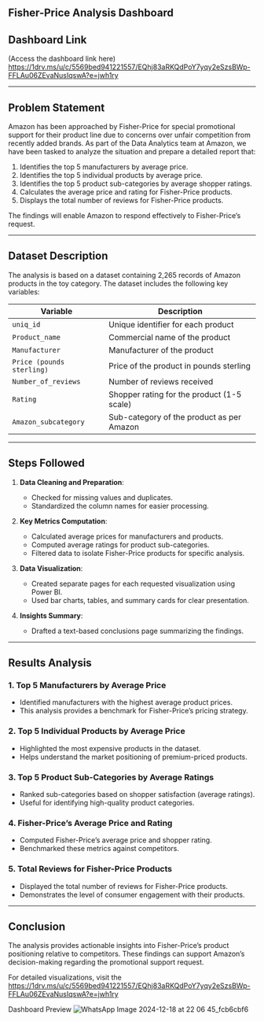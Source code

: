 
## Fisher-Price Analysis Dashboard

## Dashboard Link
(Access the dashboard link here) https://1drv.ms/u/c/5569bed941221557/EQhj83aRKQdPoY7yqy2eSzsBWp-FFLAu06ZEvaNusIqswA?e=jwh1ry

---

## Problem Statement
Amazon has been approached by Fisher-Price for special promotional support for their product line due to concerns over unfair competition from recently added brands. As part of the Data Analytics team at Amazon, we have been tasked to analyze the situation and prepare a detailed report that:

1. Identifies the top 5 manufacturers by average price.
2. Identifies the top 5 individual products by average price.
3. Identifies the top 5 product sub-categories by average shopper ratings.
4. Calculates the average price and rating for Fisher-Price products.
5. Displays the total number of reviews for Fisher-Price products.

The findings will enable Amazon to respond effectively to Fisher-Price’s request.

---

## Dataset Description
The analysis is based on a dataset containing 2,265 records of Amazon products in the toy category. The dataset includes the following key variables:

| **Variable**               | **Description**                                      |
|----------------------------|--------------------------------------------------|
| `uniq_id`                  | Unique identifier for each product                |
| `Product_name`             | Commercial name of the product                    |
| `Manufacturer`             | Manufacturer of the product                       |
| `Price (pounds sterling)`  | Price of the product in pounds sterling           |
| `Number_of_reviews`        | Number of reviews received                        |
| `Rating`                   | Shopper rating for the product (1-5 scale)        |
| `Amazon_subcategory`       | Sub-category of the product as per Amazon         |

---

## Steps Followed

1. **Data Cleaning and Preparation**:
   - Checked for missing values and duplicates.
   - Standardized the column names for easier processing.

2. **Key Metrics Computation**:
   - Calculated average prices for manufacturers and products.
   - Computed average ratings for product sub-categories.
   - Filtered data to isolate Fisher-Price products for specific analysis.

3. **Data Visualization**:
   - Created separate pages for each requested visualization using Power BI.
   - Used bar charts, tables, and summary cards for clear presentation.

4. **Insights Summary**:
   - Drafted a text-based conclusions page summarizing the findings.

---

## Results Analysis

### 1. Top 5 Manufacturers by Average Price
- Identified manufacturers with the highest average product prices.
- This analysis provides a benchmark for Fisher-Price’s pricing strategy.

### 2. Top 5 Individual Products by Average Price
- Highlighted the most expensive products in the dataset.
- Helps understand the market positioning of premium-priced products.

### 3. Top 5 Product Sub-Categories by Average Ratings
- Ranked sub-categories based on shopper satisfaction (average ratings).
- Useful for identifying high-quality product categories.

### 4. Fisher-Price’s Average Price and Rating
- Computed Fisher-Price’s average price and shopper rating.
- Benchmarked these metrics against competitors.

### 5. Total Reviews for Fisher-Price Products
- Displayed the total number of reviews for Fisher-Price products.
- Demonstrates the level of consumer engagement with their products.

---

## Conclusion
The analysis provides actionable insights into Fisher-Price’s product positioning relative to competitors. These findings can support Amazon’s decision-making regarding the promotional support request.

For detailed visualizations, visit the https://1drv.ms/u/c/5569bed941221557/EQhj83aRKQdPoY7yqy2eSzsBWp-FFLAu06ZEvaNusIqswA?e=jwh1ry



Dashboard Preview
![WhatsApp Image 2024-12-18 at 22 06 45_fcb6cbf6](https://github.com/user-attachments/assets/a58a3a53-9481-4640-a9db-772b13450d00)
